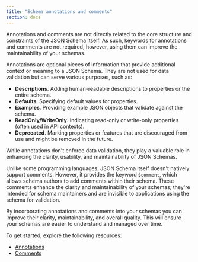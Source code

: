 ```yaml
---
title: "Schema annotations and comments"
section: docs
---
```


Annotations and comments are not directly related to the core structure and constraints of the JSON Schema itself. As such, keywords for annotations and comments are not required, however, using them can improve the maintainability of your schemas.  

Annotations are optional pieces of information that provide additional context or meaning to a JSON Schema. They are not used for data validation but can serve various purposes, such as:

- **Descriptions**. Adding human-readable descriptions to properties or the entire schema.
- **Defaults**. Specifying default values for properties.
- **Examples**. Providing example JSON objects that validate against the schema.
- **ReadOnly/WriteOnly**. Indicating read-only or write-only properties (often used in API contexts).
- **Deprecated**.  Marking properties or features that are discouraged from use and might be removed in the future.
  

While annotations don't enforce data validation, they play a valuable role in enhancing the clarity, usability, and maintainability of JSON Schemas.

Unlike some programming languages, JSON Schema itself doesn't natively support comments. However, it provides the keyword `$comment`, which allows schema authors to add comments within their schema. These comments enhance the clarity and maintainability of your schemas; they're intended for schema maintainers and are invisible to applications using the schema for validation.

By incorporating annotations and comments into your schemas you can improve their clarity, maintainability, and overall quality. This will ensure your schemas are easier to understand and managed over time. 

To get started, explore the following resources:

- [Annotations](../../understanding-json-schema/reference/annotations)
- [Comments](../../understanding-json-schema/reference/comments)
